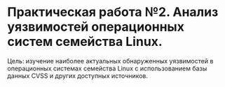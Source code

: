 # Практическая работа №2. Анализ уязвимостей операционных систем семейства Linux.

Цель: изучение наиболее актуальных обнаруженных уязвимостей в операционных системах семейства Linux с использованием базы данных CVSS и других доступных источников. 

